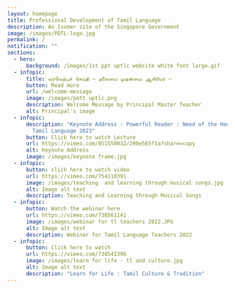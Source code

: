 ```yaml
---
layout: homepage
title: Professional Development of Tamil Language
description: An Isomer site of the Singapore Government
image: /images/PDTL-logo.jpg
permalink: /
notification: ""
sections:
  - hero:
      background: /images/1st ppt uptlc website white font large.gif
  - infopic:
      title: வரவேற்புச் செய்தி – தலைமை முதன்மை ஆசிரியர் –
      button: Read more
      url: /welcome-message
      image: /images/pmtt uptlc.png
      description: Welcome Message by Principal Master Teacher
      alt: Principal's image
  - infopic:
      description: "Keynote Address : Powerful Reader : Need of the Hour Webinar for
        Tamil Language 2023"
      button: Click here to watch Lecture
      url: https://vimeo.com/851550032/290e565f1a?share=copy
      alt: Keynote Address
      image: /images/keynote frame.jpg
  - infopic:
      button: click here to watch video
      url: https://vimeo.com/754110391
      image: /images/teaching  and learning through musical songs.jpg
      alt: Image alt text
      description: Teaching and Learning through Musical Songs
  - infopic:
      button: Watch the webinar here
      url: https://vimeo.com/738561141
      image: /images/webinar for tl teachers 2022.JPG
      alt: Image alt text
      description: Webinar for Tamil Language Teachers 2022
  - infopic:
      button: Click here to watch
      url: https://vimeo.com/738541396
      image: /images/learn for life - tl and culture.jpg
      alt: Image alt text
      description: "Learn for Life : Tamil Culture & Tradition"
---
```

